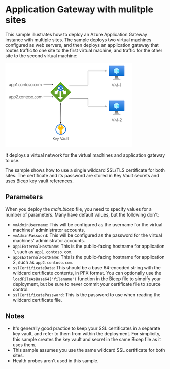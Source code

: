 # Application Gateway with mulitple sites

This sample illustrates how to deploy an Azure Application Gateway instance with multiple sites. The sample deploys two virtual machines configured as web servers, and then deploys an application gateway that routes traffic to one site to the first virtual machine, and traffic for the other site to the second virtual machine:

![](diagram.png)

It deploys a virtual network for the virtual machines and application gateway to use.

The sample shows how to use a single wildcard SSL/TLS certificate for both sites. The certificate and its password are stored in Key Vault secrets and uses Bicep key vault references.

## Parameters

When you deploy the *main.bicep* file, you need to specify values for a number of parameters. Many have default values, but the following don't:

- `vmAdminUsername`: This will be configured as the username for the virtual machines' administrator accounts.
- `vmAdminPassword`: This will be configured as the password for the virtual machines' administrator accounts.
- `app1ExternalHostName`: This is the public-facing hostname for application 1, such as `app1.contoso.com`.
- `appsExternalHostName`: This is the public-facing hostname for application 2, such as `app2.contoso.com`.
- `sslCertificateData`: This should be a base 64-encoded string with the wildcard certificate contents, in PFX format. You can optionally use the `loadFileAsBase64('filename')` function in the Bicep file to simpify your deployment, but be sure to never commit your certificate file to source control.
- `sslCertificatePassword`: This is the password to use when reading the wildcard certificate file.

## Notes

- It's generally good practice to keep your SSL certificates in a separate key vault, and refer to them from within the deployment. For simplicity, this sample creates the key vault and secret in the same Bicep file as it uses them.
- This sample assumes you use the same wildcard SSL certificate for both sites.
- Health probes aren't used in this sample.
